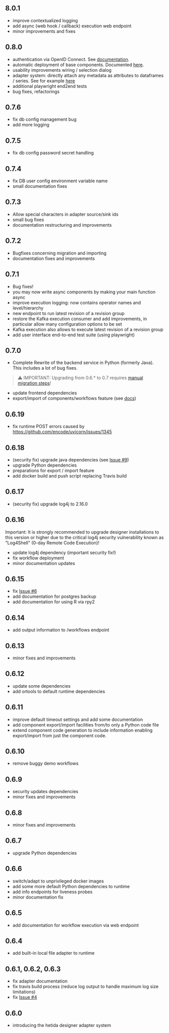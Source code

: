 ## 8.0.1
* improve contextualized logging
* add async (web hook / callback) execution web endpoint
* minor improvements and fixes
## 0.8.0
* authentication via OpenID Connect. See [documentation](https://github.com/hetida/hetida-designer/blob/develop/docs/enabling_openidconnect.md).
* automatic deployment of base components. Documented [here](https://github.com/hetida/hetida-designer/blob/develop/docs/base_component_deployment.md).
* usability improvements wiring / selection dialog
* adapter system: directly attach any metadata as attributes to dataframes / series. See for example [here](https://github.com/hetida/hetida-designer/blob/develop/docs/adapter_system/generic_rest_adapters/web_service_interface.md#dataframe-get)
* additional playwright end2end tests
* bug fixes, refactorings

## 0.7.6
* fix db config management bug
* add more logging
## 0.7.5
* fix db config password secret handling
## 0.7.4
* fix DB user config environment variable name
* small documentation fixes
## 0.7.3
* Allow special characters in adapter source/sink ids
* small bug fixes
* documentation restructuring and improvements
## 0.7.2
* Bugfixes concerning migration and importing
* documentation fixes and improvements
## 0.7.1
* Bug fixes!
* you may now write async components by making your main function async
* improve execution logging: now contains operator names and level/hierarchy
* new endpoint to run latest revision of a revision group
* restore the Kafka execution consumer and add improvements, in particular allow many configuration options to be set
* Kafka execution also allows to execute latest revision of a revision group
* add user interface end-to-end test suite (using playwright)
## 0.7.0
* Complete Rewrite of the backend service in Python (formerly Java). This includes a lot of bug fixes.

> :warning: IMPORTANT: Upgrading from 0.6.* to 0.7 requires [manual migration steps](./docs/migration_from_0.6_to_0.7.md)!
* update frontend dependencies
* export/import of components/workflows feature (see [docs](./docs/import_export.md))

## 0.6.19
* fix runtime POST errors caused by https://github.com/encode/uvicorn/issues/1345
## 0.6.18
* (security fix) upgrade java dependencies (see [Issue #9](https://github.com/hetida/hetida-designer/issues/9))
* upgrade Python dependencies
* preparations for export / import feature
* add docker build and push script replacing Travis build
## 0.6.17
* (security fix) upgrade log4j to 2.16.0
## 0.6.16
Important: It is strongly recommended to upgrade designer installations to this version or higher
due to the critical log4j security vulnerability known as "Log4Shell" (0-day Remote Code Execution)!
* update log4j dependency (important security fix!)
* fix workflow deployment
* minor documentation updates
## 0.6.15
* fix [Issue #6](https://github.com/hetida/hetida-designer/issues/6)
* add documentation for postgres backup
* add documentation for using R via rpy2
## 0.6.14
* add output information to /workflows endpoint
## 0.6.13
* minor fixes and improvements
## 0.6.12
* update some dependencies
* add ortools to default runtime dependencies
## 0.6.11
* improve default timeout settings and add some documentation
* add component export/import facilities from/to only a Python code file
* extend component code generation to include information enabling export/import from just the component code.
## 0.6.10
* remove buggy demo workflows
## 0.6.9
* security updates dependencies
* minor fixes and improvements
## 0.6.8
* minor fixes and improvements
## 0.6.7
* upgrade Python dependencies
## 0.6.6
* switch/adapt to unprivileged docker images
* add some more default Python dependencies to runtime
* add info endpoints for liveness probes
* minor documentation fix

## 0.6.5
* add documentation for workflow execution via web endpoint

## 0.6.4
* add built-in local file adapter to runtime

## 0.6.1, 0.6.2, 0.6.3
* fix adapter documentation
* fix travis build process (reduce log output to handle maximum log size limitations)
* fix [Issue #4](https://github.com/hetida/hetida-designer/issues/4)

## 0.6.0
* introducing the hetida designer adapter system